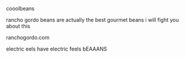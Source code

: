 cooolbeans

rancho gordo beans are actually the best gourmet beans i will fight you about this

ranchogordo.com


electric eels have electric feels
bEAAANS
